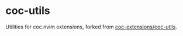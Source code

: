 # coc-utils

Utilities for coc.nvim extensions, forked from [coc-extensions/coc-utils](https://github.com/coc-extensions/coc-utils).
